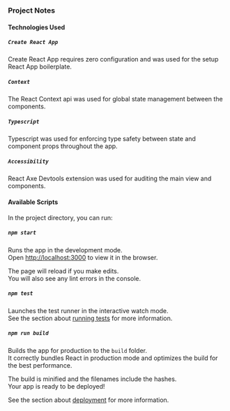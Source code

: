 ### Project Notes

#### Technologies Used

##### `Create React App`

Create React App requires zero configuration and was used for the setup React App boilerplate.

##### `Context`

The React Context api was used for global state management between the components.

##### `Typescript`

Typescript was used for enforcing type safety between state and component props throughout the app.

##### `Accessibility`

React Axe Devtools extension was used for auditing the main view and components.

#### Available Scripts

In the project directory, you can run:

##### `npm start`

Runs the app in the development mode.\
Open [http://localhost:3000](http://localhost:3000) to view it in the browser.

The page will reload if you make edits.\
You will also see any lint errors in the console.

##### `npm test`

Launches the test runner in the interactive watch mode.\
See the section about [running tests](https://facebook.github.io/create-react-app/docs/running-tests) for more information.

##### `npm run build`

Builds the app for production to the `build` folder.\
It correctly bundles React in production mode and optimizes the build for the best performance.

The build is minified and the filenames include the hashes.\
Your app is ready to be deployed!

See the section about [deployment](https://facebook.github.io/create-react-app/docs/deployment) for more information.

